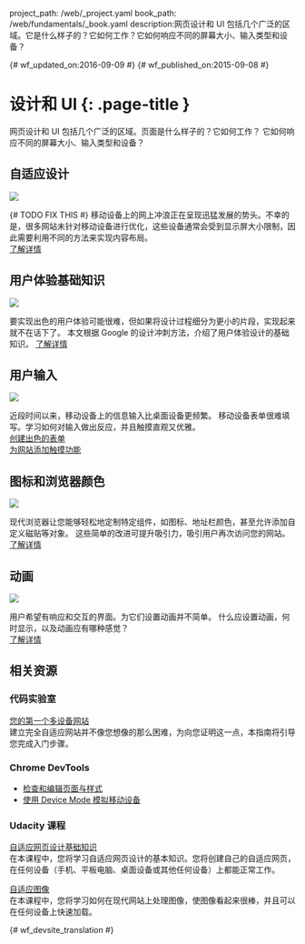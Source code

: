 project_path: /web/_project.yaml
book_path: /web/fundamentals/_book.yaml
description:网页设计和 UI 包括几个广泛的区域。它是什么样子的？它如何工作？它如何响应不同的屏幕大小、输入类型和设备？

{# wf_updated_on:2016-09-09 #}
{# wf_published_on:2015-09-08 #}

# 设计和 UI {: .page-title }

网页设计和 UI 包括几个广泛的区域。页面是什么样子的？它如何工作？
它如何响应不同的屏幕大小、输入类型和设备？


<div class="attempt-left">
  <h2>自适应设计</h2>
  <img src="/web/images/md-icons/devices-short.png">
  <p>{# TODO FIX THIS #}
    移动设备上的网上冲浪正在呈现迅猛发展的势头。不幸的是，很多网站未针对移动设备进行优化，这些设备通常会受到显示屏大小限制，因此需要利用不同的方法来实现内容布局。<br>
    <a href="responsive/">了解详情</a>
  </p>
</div>

<div class="attempt-right">
  <h2>用户体验基础知识</h2>
  <a href="ux-basics/">
    <img src="/web/images/md-icons/assignment-short.png">
  </a>
  <p>
    要实现出色的用户体验可能很难，但如果将设计过程细分为更小的片段，实现起来就不在话下了。
    本文根据 Google 的设计冲刺方法，介绍了用户体验设计的基础知识。
    <a href="ux-basics/">了解详情</a>
  </p>
</div>

<div class="attempt-left">
  <h2>用户输入</h2>
  <a href="input/forms/">
    <img src="/web/images/md-icons/touch-short.png">
  </a>
  <p>
    近段时间以来，移动设备上的信息输入比桌面设备更频繁。
    移动设备表单很难填写。学习如何对输入做出反应，并且触摸直观又优雅。<br>
    <a href="input/forms/">创建出色的表单</a><br>
    <a href="input/touch/">为网站添加触摸功能</a>
  </p>
</div>



<div class="attempt-right">
  <h2>图标和浏览器颜色</h2>
  <a href="/web/fundamentals/design-and-ui/browser-customization/">
    <img src="/web/images/md-icons/image-short.png">
  </a>
  <p>
    现代浏览器让您能够轻松地定制特定组件，如图标、地址栏颜色，甚至允许添加自定义磁贴等对象。
    这些简单的改进可提升吸引力，吸引用户再次访问您的网站。<br>
    <a href="browser-customization/">了解详情</a>
  </p>
</div>
<div style="clear:both;"></div>
<div class="attempt-left">
  <h2>动画</h2>
  <a href="animations/">
    <img src="/web/images/md-icons/movie-short.png">
  </a>
  <p>
    用户希望有响应和交互的界面。为它们设置动画并不简单。
    什么应设置动画，何时显示，以及动画应有哪种感觉？<br>
    <a href="animations/">了解详情</a>
  </p>
</div>

<div style="clear:both;"></div>


## 相关资源

### 代码实验室

[您的第一个多设备网站](/web/fundamentals/getting-started/your-first-multi-screen-site/) <br>
建立完全自适应网站并不像您想像的那么困难，为向您证明这一点，本指南将引导您完成入门步骤。

### Chrome DevTools

* [检查和编辑页面与样式](/web/tools/chrome-devtools/inspect-styles/)
* [使用 Device Mode 模拟移动设备](/web/tools/chrome-devtools/device-mode/)


### Udacity 课程

[自适应网页设计基础知识](https://udacity.com/ud893)<br>
在本课程中，您将学习自适应网页设计的基本知识。您将创建自己的自适应网页，在任何设备（手机、平板电脑、桌面设备或其他任何设备）上都能正常工作。


[自适应图像](https://udacity.com/ud882)<br>
在本课程中，您将学习如何在现代网站上处理图像，使图像看起来很棒，并且可以在任何设备上快速加载。


<div style="clear:both;"></div>


{# wf_devsite_translation #}
